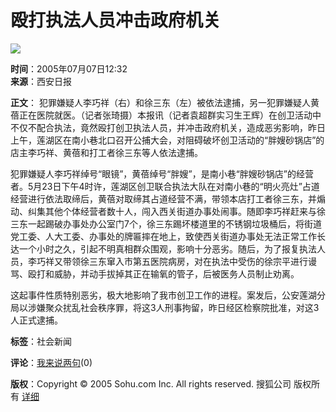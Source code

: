 # 殴打执法人员冲击政府机关

![](https://photocdn.sohu.com/20050707/Img226225240.jpg)

**时间**：2005年07月07日12:32  
**来源**：西安日报

**正文**：
犯罪嫌疑人李巧祥（右）和徐三东（左）被依法逮捕，另一犯罪嫌疑人黄蓓正在医院就医。（记者张琦摄）本报讯（记者袁超群实习生王辉）在创卫活动中不仅不配合执法，竟然殴打创卫执法人员，并冲击政府机关，造成恶劣影响，昨日上午，莲湖区在南小巷北口召开公捕大会，对阻碍破坏创卫活动的“胖嫂砂锅店”的店主李巧祥、黄蓓和打工者徐三东等人依法逮捕。 

犯罪嫌疑人李巧祥绰号“眼镜”，黄蓓绰号“胖嫂”，是南小巷“胖嫂砂锅店”的经营者。5月23日下午4时许，莲湖区创卫联合执法大队在对南小巷的“明火亮灶”占道经营进行依法取缔后，黄蓓对取缔其占道经营不满，带领本店打工者徐三东，并煽动、纠集其他个体经营者数十人，闯入西关街道办事处闹事。随即李巧祥赶来与徐三东一起踢破办事处办公室门7个，徐三东踢坏楼道里的不锈钢垃圾桶后，将街道党工委、人大工委、办事处的牌匾摔在地上，致使西关街道办事处无法正常工作长达一个小时之久，引起不明真相群众围观，影响十分恶劣。随后，为了报复执法人员，李巧祥又带领徐三东窜入市第五医院病房，对在执法中受伤的徐宗平进行谩骂、殴打和威胁，并动手拔掉其正在输氧的管子，后被医务人员制止劝离。 

这起事件性质特别恶劣，极大地影响了我市创卫工作的进程。案发后，公安莲湖分局以涉嫌聚众扰乱社会秩序罪，将这3人刑事拘留，昨日经区检察院批准，对这3人正式逮捕。

**标签**：社会新闻

**评论**：[我来说两句](https://comment.news.sohu.com/comment/topic.jsp?id=226225239)(0)

**版权**：Copyright © 2005 Sohu.com Inc. All rights reserved. 搜狐公司 版权所有 [详细](https://www.sohu.com/about/copyright.html)